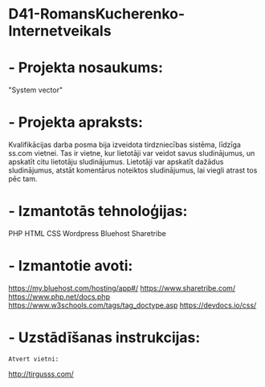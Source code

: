 # D41-RomansKucherenko-Internetveikals 
#
# - Projekta nosaukums:
   "System vector"

# - Projekta apraksts:
   Kvalifikācijas darba posma bija izveidota tirdzniecības sistēma, līdzīga ss.com vietnei.
   Tas ir vietne, kur lietotāji var veidot savus sludinājumus, un apskatīt citu lietotāju sludinājumus. 
   Lietotāji var apskatīt dažādus sludinājumus, atstāt komentārus noteiktos sludinājumus, lai viegli atrast tos pēc tam. 

# - Izmantotās tehnoloģijas:
   PHP
   HTML
   CSS
   Wordpress
   Bluehost
   Sharetribe
  
# - Izmantotie avoti:
  https://my.bluehost.com/hosting/app#/
  https://www.sharetribe.com/
  https://www.php.net/docs.php
  https://www.w3schools.com/tags/tag_doctype.asp
  https://devdocs.io/css/

# - Uzstādīšanas instrukcijas:
    Atvert vietni:
http://tirgusss.com/
  
